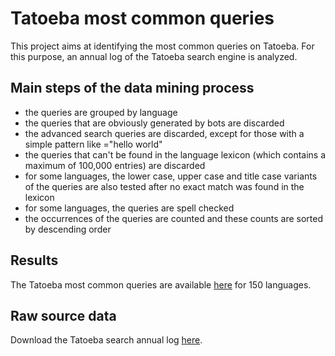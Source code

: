 # Tatoeba most common queries

This project aims at identifying the most common queries on Tatoeba. For this purpose, an annual log of the Tatoeba search engine is analyzed.

## Main steps of the data mining process
* the queries are grouped by language
* the queries that are obviously generated by bots are discarded
* the advanced search queries are discarded, except for those with a simple pattern like ="hello world"
* the queries that can't be found in the language lexicon (which contains a maximum of 100,000 entries) are discarded
* for some languages, the lower case, upper case and title case variants of the queries are also tested after no exact match was found in the lexicon
* for some languages, the queries are spell checked
* the occurrences of the queries are counted and these counts are sorted by descending order

## Results
The Tatoeba most common queries are available [here](https://github.com/LBeaudoux/tatoeba-most-common-queries/tree/main/rankings) for 150 languages.

## Raw source data
Download the Tatoeba search annual log [here](https://downloads.tatoeba.org/stats/queries.csv.bz2).
